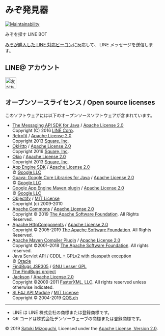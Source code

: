 # みぞ発見器

[![Maintainability](https://api.codeclimate.com/v1/badges/0588d8f208446bc190cd/maintainability)](https://codeclimate.com/github/mizo0203/mizo-detector/maintainability)

みぞを探す LINE BOT

[みぞが購入した LINE 対応ビーコン](https://twitter.com/mizo0203/status/1105669284921958400)に反応して、 LINE メッセージを送信します。

## LINE@ アカウント

<a href="https://line.me/R/ti/p/%40jmr3944v"><img height="36" border="0" alt="友だち追加" src="https://scdn.line-apps.com/n/line_add_friends/btn/ja.png"></a>

## オープンソースライセンス / Open source licenses

このソフトウェアには以下のオープンソースソフトウェアが含まれています。

* [The Messaging API SDK for Java](https://github.com/line/line-bot-sdk-java) / [Apache License 2.0](https://github.com/line/line-bot-sdk-java/blob/master/LICENSE.txt)  
  Copyright (C) 2016 [LINE Corp](https://linecorp.com/).
* [Retrofit](http://square.github.io/retrofit/) / [Apache License 2.0](http://square.github.io/retrofit/)  
  Copyright 2013 [Square, Inc](https://squareup.com/).
* [OkHttp](https://square.github.io/okhttp/) / [Apache License 2.0]()  
  Copyright 2016 [Square, Inc](https://squareup.com/).
* [Okio](https://github.com/square/okio) / [Apache License 2.0](https://github.com/square/okio#license)  
  Copyright 2013 [Square, Inc](https://squareup.com/).
* [App Engine SDK](https://cloud.google.com/appengine/downloads) / [Apache License 2.0](http://www.apache.org/licenses/LICENSE-2.0)  
  © [Google LLC](https://www.google.com/)
* [Guava: Google Core Libraries for Java](https://github.com/google/guava) / [Apache License 2.0](https://github.com/google/guava/blob/master/COPYING)  
  © [Google LLC](https://www.google.com/)
* [Google App Engine Maven plugin](https://github.com/GoogleCloudPlatform/app-maven-plugin) / [Apache License 2.0](https://github.com/GoogleCloudPlatform/app-maven-plugin/blob/master/LICENSE)  
  © [Google LLC](https://www.google.com/)
* [Objectify](https://github.com/objectify/objectify) / [MIT License](https://github.com/objectify/objectify/blob/master/license.txt)  
  Copyright (c) 2009-2010
* [Apache Commons](http://commons.apache.org) / [Apache License 2.0](http://www.apache.org/licenses/)  
  Copyright © 2019 [The Apache Software Foundation](https://www.apache.org/). All Rights Reserved.
* [Apache HttpComponents](http://hc.apache.org) / [Apache License 2.0](http://www.apache.org/licenses/)  
  Copyright © 2005-2019 [The Apache Software Foundation](http://www.apache.org). All Rights Reserved.
* [Apache Maven Compiler Plugin](https://maven.apache.org/plugins/maven-compiler-plugin/) / [Apache License 2.0](http://www.apache.org/licenses/)  
  Copyright ©2001–2018 [The Apache Software Foundation](https://www.apache.org/). All rights reserved.
* [Java Servlet API](https://javaee.github.io/servlet-spec/) / [CDDL + GPLv2 with classpath exception](https://oss.oracle.com/licenses/CDDL+GPL-1.1)  
  © [Oracle](https://www.oracle.com/legal/copyright.html)
* [FindBugs JSR305](http://findbugs.sourceforge.net) / [GNU Lesser GPL](http://www.gnu.org/licenses/lgpl.html)  
  [The FindBugs project](https://github.com/findbugsproject)
* [Jackson](https://github.com/FasterXML/jackson) / [Apache License 2.0](http://www.apache.org/licenses/LICENSE-2.0)  
  Copyright ©2009-2011 [FasterXML, LLC](http://fasterxml.com). All rights reserved unless otherwise indicated.
* [SLF4J API Module](http://www.slf4j.org/) / [MIT License](https://www.slf4j.org/license.html)  
  Copyright © 2004-2019 [QOS.ch](http://www.qos.ch/)

---

* LINE は LINE 株式会社の商標または登録商標です。
* QR コードは株式会社デンソーウェーブの商標または登録商標です。

© 2019 [Satoki Mizoguchi](https://github.com/mizo0203), Licensed under the [Apache License, Version 2.0](https://github.com/mizo0203/mizo-detector/blob/master/LICENSE).
